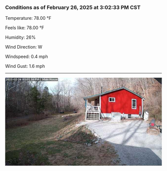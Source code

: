 ### Conditions as of February 26, 2025 at 3:02:33 PM CST 

Temperature: 78.00 &deg;F

Feels like: 78.00 &deg;F

Humidity: 26%

Wind Direction: W

Windspeed: 0.4 mph

Wind Gust: 1.6 mph

---

<img src="./images/latest.jpeg"/>

